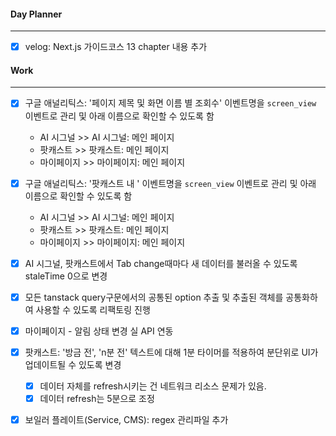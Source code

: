 
#### Day Planner
---
- [x] velog: Next.js 가이드코스 13 chapter 내용 추가


#### Work
---
- [x] 구글 애널리틱스: '페이지 제목 및 화면 이름 별 조회수' 이벤트명을 `screen_view` 이벤트로 관리 및 아래 이름으로 확인할 수 있도록 함
	- AI 시그널  >> AI 시그널: 메인 페이지
	- 팟캐스트 >> 팟캐스트: 메인 페이지
	- 마이페이지 >> 마이페이지: 메인 페이지

- [x] 구글 애널리틱스: '팟캐스트 내 ' 이벤트명을 `screen_view` 이벤트로 관리 및 아래 이름으로 확인할 수 있도록 함
	- AI 시그널  >> AI 시그널: 메인 페이지
	- 팟캐스트 >> 팟캐스트: 메인 페이지
	- 마이페이지 >> 마이페이지: 메인 페이지


- [x] AI 시그널, 팟캐스트에서 Tab change때마다 새 데이터를 불러올 수 있도록 staleTime 0으로 변경
- [x] 모든 tanstack query구문에서의 공통된 option 추출 및 추출된 객체를 공통화하여 사용할 수 있도록 리팩토링 진행
- [x] 마이페이지 - 알림 상태 변경 실 API 연동
- [x] 팟캐스트: '방금 전', 'n분 전' 텍스트에 대해 1분 타이머를 적용하여 분단위로 UI가 업데이트될 수 있도록 변경
	- [x] 데이터 자체를 refresh시키는 건 네트워크 리소스 문제가 있음. 
	- [x] 데이터 refresh는 5분으로 조정

- [x] 보일러 플레이트(Service, CMS): regex 관리파일 추가

